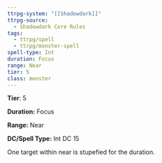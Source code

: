 ```yaml
---
ttrpg-system: "[[Shadowdark]]"
ttrpg-source:
  - Shadowdark Core Rules
tags:
  - ttrpg/spell
  - ttrpg/monster-spell
spell-type: Int
duration: Focus
range: Near
tier: 5
class: monster
---
```

**Tier**: 5

**Duration:** Focus

**Range:** Near

**DC/Spell Type:** Int DC 15

One target within near is stupefied for the duration. 
